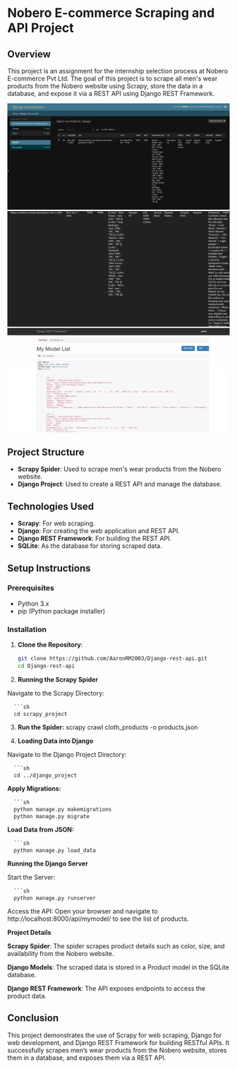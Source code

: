 # Nobero E-commerce Scraping and API Project

## Overview

This project is an assignment for the internship selection process at Nobero E-commerce Pvt Ltd. The goal of this project is to scrape all men's wear products from the Nobero website using Scrapy, store the data in a database, and expose it via a REST API using Django REST Framework.

<img src="Screenshot_20-8-2024_191841_127.0.0.1.jpeg"></img>
<img src="Screenshot_20-8-2024_191944_127.0.0.1.jpeg"></img>
<img src="Screenshot_20-8-2024_192041_127.0.0.1.jpeg"></img>

## Project Structure

- **Scrapy Spider**: Used to scrape men's wear products from the Nobero website.
- **Django Project**: Used to create a REST API and manage the database.

## Technologies Used

- **Scrapy**: For web scraping.
- **Django**: For creating the web application and REST API.
- **Django REST Framework**: For building the REST API.
- **SQLite**: As the database for storing scraped data.

## Setup Instructions

### Prerequisites

- Python 3.x
- pip (Python package installer)

### Installation

1. **Clone the Repository**:
   ```sh
   git clone https://github.com/AaronRM2003/Django-rest-api.git
   cd Django-rest-api
2. **Running the Scrapy Spider**

Navigate to the Scrapy Directory:

      ```sh
      cd scrapy_project

3. **Run the Spider:**
scrapy crawl cloth_products -o products.json

4. **Loading Data into Django**

Navigate to the Django Project Directory:

      ```sh
      cd ../django_project

**Apply Migrations:**

      ```sh
      python manage.py makemigrations
      python manage.py migrate

**Load Data from JSON:**
      
      ```sh
      python manage.py load_data

**Running the Django Server**

Start the Server:

      ```sh
      python manage.py runserver

Access the API: Open your browser and navigate to http://localhost:8000/api/mymodel/ to see the list of products.

**Project Details**

**Scrapy Spider**: The spider scrapes product details such as color, size, and availability from the Nobero website.

**Django Models**: The scraped data is stored in a Product model in the SQLite database.

**Django REST Framework**: The API exposes endpoints to access the product data.


## Conclusion

This project demonstrates the use of Scrapy for web scraping, Django for web development, and Django REST Framework for building RESTful APIs. It successfully scrapes men’s wear products from the Nobero website, stores them in a database, and exposes them via a REST API.
